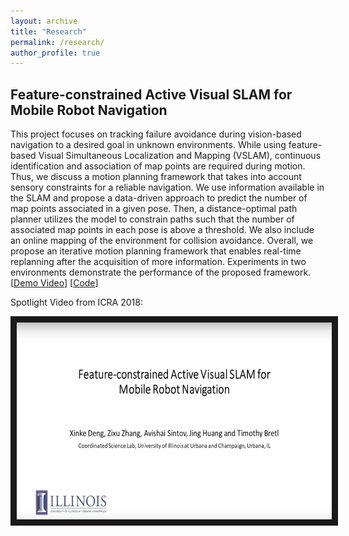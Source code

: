 ```yaml
---
layout: archive
title: "Research"
permalink: /research/
author_profile: true
---
```


## Feature-constrained Active Visual SLAM for Mobile Robot Navigation
 This project focuses on tracking failure avoidance during vision-based navigation to a desired goal in unknown environments. While using feature-based Visual Simultaneous Localization and Mapping (VSLAM), continuous identification and association of map points are required during motion. Thus, we discuss a motion planning framework that takes into account sensory constraints for a reliable navigation. We use information available in the SLAM and propose a data-driven approach to predict the number of map points associated in a given pose. Then, a distance-optimal path planner utilizes the model to constrain paths such that the number of associated map points in each pose is above a threshold. We also include an online mapping of the environment for collision avoidance. Overall, we propose an iterative motion planning framework that enables real-time replanning after the acquisition of more information. Experiments in two environments demonstrate the performance of the proposed framework. [[Demo Video](https://youtu.be/b4t_0nNq49c)] [[Code](https://github.com/XinkeAE/Active-ORB-SLAM2.git)]  

Spotlight Video from ICRA 2018:

<a href="http://www.youtube.com/watch?feature=player_embedded&v=g87kNEiEKZk
" target="_blank"><img src="/files/icra2018.png" 
alt="IMAGE ALT TEXT HERE" width="560" height="315" border="10" /></a>



